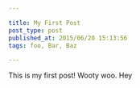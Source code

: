 ```yaml
---

title: My First Post
post_type: post
published_at: 2015/06/20 15:13:56
tags: foo, Bar, Baz

---
```


This is my first post! Wooty woo. Hey